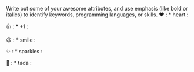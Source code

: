 Write out some of your awesome attributes, and use emphasis (like bold or italics) to identify keywords, programming languages, or skills. 
❤️	: * heart :

👍	: * +1 :

😃 :  * smile :

✨	:  * sparkles :

🎉	: * tada :
